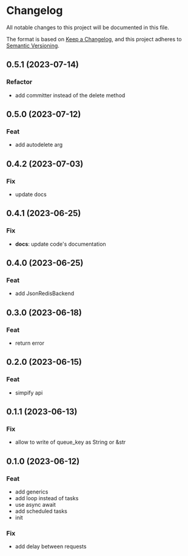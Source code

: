 # Changelog

All notable changes to this project will be documented in this file.

The format is based on [Keep a Changelog](https://keepachangelog.com/en/1.0.0/),
and this project adheres to [Semantic Versioning](https://semver.org/spec/v2.0.0.html).

## 0.5.1 (2023-07-14)

### Refactor

- add committer instead of the delete method

## 0.5.0 (2023-07-12)

### Feat

- add autodelete arg

## 0.4.2 (2023-07-03)

### Fix

- update docs

## 0.4.1 (2023-06-25)

### Fix

- **docs**: update code's documentation

## 0.4.0 (2023-06-25)

### Feat

- add JsonRedisBackend

## 0.3.0 (2023-06-18)

### Feat

- return error

## 0.2.0 (2023-06-15)

### Feat

- simpify api

## 0.1.1 (2023-06-13)

### Fix

- allow to write of queue_key as String or &str

## 0.1.0 (2023-06-12)

### Feat

- add generics
- add loop instead of tasks
- use async await
- add scheduled tasks
- init

### Fix

- add delay between requests
